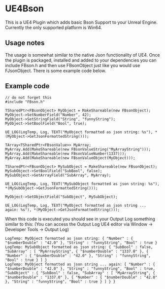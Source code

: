 # UE4Bson
This is a UE4 Plugin which adds basic Bson Support to your Unreal Engine.
Currently the only supported platform is Win64.

## Usage notes
The usage is somewhat similar to the native Json functionality of UE4. Once the plugin is packaged, installed and added to your dependencies you can include FBson.h and then use FBsonObject just like you would use FJsonObject. There is some example code below.


## Example code
```
// do not forget this
#include "FBson.h"

TSharedPtr<FBsonObject> MyObject = MakeShareable(new FBsonObject);
MyObject->SetNumberField("Number", 42);
MyObject->SetStringField("String", "funnyString");
MyObject->SetBoolField("Bool", true);

UE_LOG(LogTemp, Log, TEXT("MyObject formatted as json string: %s"), *(MyObject->GetJsonFormattedString()));

TArray<TSharedPtr<FBsonValue>> MyArray;
MyArray.Add(MakeShareable(new FBsonValueString("MyArrayString")));
MyArray.Add(MakeShareable(new FBsonValueNumber(1337)));
MyArray.Add(MakeShareable(new FBsonValueObject(MyObject)));

TSharedPtr<FBsonObject> MySubObject = MakeShareable(new FBsonObject);
MySubObject->SetBoolField("SubBool", false);
MySubObject->SetArrayField("SubArray", MyArray);

UE_LOG(LogTemp, Log, TEXT("MySubObject formatted as json string: %s"), *(MySubObject->GetJsonFormattedString()));

MyObject->SetObjectField("SubObject", MySubObject);

UE_LOG(LogTemp, Log, TEXT("MyObject formatted as json string ... again: %s"), *(MyObject->GetJsonFormattedString()));
```

When this code is executed you should see in your Output Log something similar to this:
(You can access the Output Log UE4 editor via Window -> Developer Tools -> Output Log)
```
LogTemp: MyObject formatted as json string: { "Number" : { "$numberDouble" : "42.0" }, "String" : "funnyString", "Bool" : true }
LogTemp: MySubObject formatted as json string: { "SubBool" : false, "SubArray" : [ "MyArrayString", { "$numberDouble" : "1337.0" }, { "Number" : { "$numberDouble" : "42.0" }, "String" : "funnyString", "Bool" : true } ] }
LogTemp: MyObject formatted as json string ... again: { "Number" : { "$numberDouble" : "42.0" }, "String" : "funnyString", "Bool" : true, "SubObject" : { "SubBool" : false, "SubArray" : [ "MyArrayString", { "$numberDouble" : "1337.0" }, { "Number" : { "$numberDouble" : "42.0" }, "String" : "funnyString", "Bool" : true } ] } }
```
